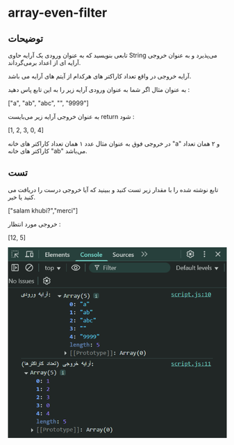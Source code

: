 # array-even-filter

## توضیحات

تابعی بنویسید که به عنوان ورودی یک آرایه حاوی String می‌پذیرد و به عنوان خروجی آرایه ای از اعداد برمی‌گرداند.

آرایه خروجی در واقع تعداد کاراکتر های هرکدام از آیتم های آرایه می باشد.

به عنوان مثال اگر شما به عنوان ورودی آرایه زیر را به این تابع پاس دهید :

["a", "ab", "abc", "", "9999"]

به عنوان خروجی آرایه زیر می‌بایست return شود :

[1, 2, 3, 0, 4]

در خروجی فوق به عنوان مثال عدد ۱ همان تعداد کاراکتر های خانه "a" و ۲ همان تعداد کاراکتر های خانه "ab" می‌باشد.

## تست

تابع نوشته شده را با مقدار زیر تست کنید و ببینید که آیا خروجی درست را دریافت می کنید یا خیر.

["salam khubi?","merci"]

خروجی مورد انتظار :

[12, 5]

![](ui.png)
